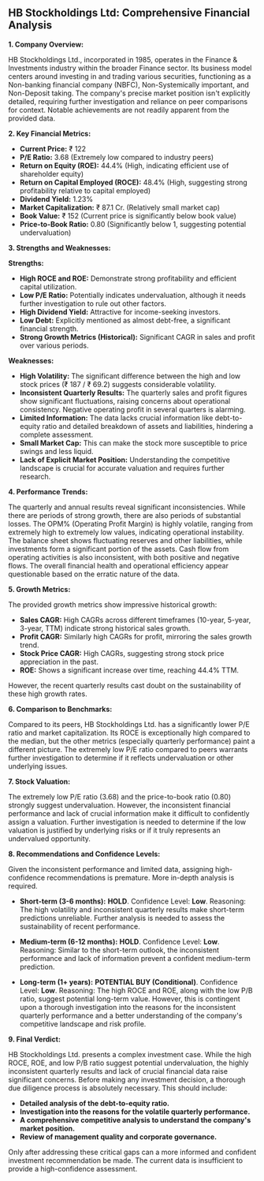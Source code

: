 ## HB Stockholdings Ltd: Comprehensive Financial Analysis

**1. Company Overview:**

HB Stockholdings Ltd., incorporated in 1985, operates in the Finance & Investments industry within the broader Finance sector.  Its business model centers around investing in and trading various securities, functioning as a Non-banking financial company (NBFC), Non-Systemically important, and Non-Deposit taking.  The company's precise market position isn't explicitly detailed, requiring further investigation and reliance on peer comparisons for context.  Notable achievements are not readily apparent from the provided data.

**2. Key Financial Metrics:**

* **Current Price:** ₹ 122
* **P/E Ratio:** 3.68 (Extremely low compared to industry peers)
* **Return on Equity (ROE):** 44.4% (High, indicating efficient use of shareholder equity)
* **Return on Capital Employed (ROCE):** 48.4% (High, suggesting strong profitability relative to capital employed)
* **Dividend Yield:** 1.23%
* **Market Capitalization:** ₹ 87.1 Cr. (Relatively small market cap)
* **Book Value:** ₹ 152 (Current price is significantly below book value)
* **Price-to-Book Ratio:** 0.80 (Significantly below 1, suggesting potential undervaluation)


**3. Strengths and Weaknesses:**

**Strengths:**

* **High ROCE and ROE:**  Demonstrate strong profitability and efficient capital utilization.
* **Low P/E Ratio:**  Potentially indicates undervaluation, although it needs further investigation to rule out other factors.
* **High Dividend Yield:**  Attractive for income-seeking investors.
* **Low Debt:** Explicitly mentioned as almost debt-free, a significant financial strength.
* **Strong Growth Metrics (Historical):**  Significant CAGR in sales and profit over various periods.

**Weaknesses:**

* **High Volatility:** The significant difference between the high and low stock prices (₹ 187 / ₹ 69.2) suggests considerable volatility.
* **Inconsistent Quarterly Results:**  The quarterly sales and profit figures show significant fluctuations, raising concerns about operational consistency.  Negative operating profit in several quarters is alarming.
* **Limited Information:**  The data lacks crucial information like debt-to-equity ratio and detailed breakdown of assets and liabilities, hindering a complete assessment.
* **Small Market Cap:**  This can make the stock more susceptible to price swings and less liquid.
* **Lack of Explicit Market Position:**  Understanding the competitive landscape is crucial for accurate valuation and requires further research.


**4. Performance Trends:**

The quarterly and annual results reveal significant inconsistencies. While there are periods of strong growth, there are also periods of substantial losses. The OPM% (Operating Profit Margin) is highly volatile, ranging from extremely high to extremely low values, indicating operational instability.  The balance sheet shows fluctuating reserves and other liabilities, while investments form a significant portion of the assets. Cash flow from operating activities is also inconsistent, with both positive and negative flows.  The overall financial health and operational efficiency appear questionable based on the erratic nature of the data.

**5. Growth Metrics:**

The provided growth metrics show impressive historical growth:

* **Sales CAGR:**  High CAGRs across different timeframes (10-year, 5-year, 3-year, TTM) indicate strong historical sales growth.
* **Profit CAGR:**  Similarly high CAGRs for profit, mirroring the sales growth trend.
* **Stock Price CAGR:**  High CAGRs, suggesting strong stock price appreciation in the past.
* **ROE:**  Shows a significant increase over time, reaching 44.4% TTM.

However, the recent quarterly results cast doubt on the sustainability of these high growth rates.

**6. Comparison to Benchmarks:**

Compared to its peers, HB Stockholdings Ltd. has a significantly lower P/E ratio and market capitalization.  Its ROCE is exceptionally high compared to the median, but the other metrics (especially quarterly performance) paint a different picture.  The extremely low P/E ratio compared to peers warrants further investigation to determine if it reflects undervaluation or other underlying issues.

**7. Stock Valuation:**

The extremely low P/E ratio (3.68) and the price-to-book ratio (0.80) strongly suggest undervaluation. However, the inconsistent financial performance and lack of crucial information make it difficult to confidently assign a valuation.  Further investigation is needed to determine if the low valuation is justified by underlying risks or if it truly represents an undervalued opportunity.

**8. Recommendations and Confidence Levels:**

Given the inconsistent performance and limited data, assigning high-confidence recommendations is premature.  More in-depth analysis is required.

* **Short-term (3-6 months):**  **HOLD**.  Confidence Level: **Low**.  Reasoning:  The high volatility and inconsistent quarterly results make short-term predictions unreliable.  Further analysis is needed to assess the sustainability of recent performance.

* **Medium-term (6-12 months):**  **HOLD**. Confidence Level: **Low**. Reasoning: Similar to the short-term outlook, the inconsistent performance and lack of information prevent a confident medium-term prediction.

* **Long-term (1+ years):**  **POTENTIAL BUY (Conditional)**. Confidence Level: **Low**. Reasoning: The high ROCE and ROE, along with the low P/B ratio, suggest potential long-term value. However, this is contingent upon a thorough investigation into the reasons for the inconsistent quarterly performance and a better understanding of the company's competitive landscape and risk profile.


**9. Final Verdict:**

HB Stockholdings Ltd. presents a complex investment case. While the high ROCE, ROE, and low P/B ratio suggest potential undervaluation, the highly inconsistent quarterly results and lack of crucial financial data raise significant concerns.  Before making any investment decision, a thorough due diligence process is absolutely necessary. This should include:

* **Detailed analysis of the debt-to-equity ratio.**
* **Investigation into the reasons for the volatile quarterly performance.**
* **A comprehensive competitive analysis to understand the company's market position.**
* **Review of management quality and corporate governance.**

Only after addressing these critical gaps can a more informed and confident investment recommendation be made.  The current data is insufficient to provide a high-confidence assessment.
